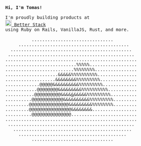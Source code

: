 <pre>
<b>Hi, I'm Tomas!</b>

I'm proudly building products at
<a href="https://betterstack.com"><img src="https://user-images.githubusercontent.com/1632140/179296672-471c0b2a-4e00-4f27-a6bb-e857cb2d919e.png" alt="betterstack" width="20" /> Better Stack
</a>using Ruby on Rails, VanillaJS, Rust, and more.

          ...............................         
     ..........................................   
  ..............................................  
 ................................................ 
..................................................
...........................%%%%%..................
..........................%%%%%%%%................
....................&&&&&%%%%%%%%%%...............
...................&&&&&&&&%%%%%%%%%..............
.............@@@@@&&&&&&&&&&%%%%%%%%%.............
............@@@@@@@@&&&&&&&&&%%%%%%%%%%...........
...........@@@@@@@@@@&&&&<a href='https://betterstack.com/careers' title="We're hiring at Better Stack!">&</a>&&&&&%%%%%%%%%..........
..........@@@@@@@@@@@@&&&&&&&&&&%%%%%%%%%.........
.........@@@@@@@@@@@@@@@&&&&&&&&&%%%%%%%%.........
.........@@@@@@@@@@@@@@@@&&&&&&&&.................
..........@@@@@@@@@@@@@@@.........................
..................................................
 ................................................ 
   .............................................  
     .........................................  
          ...............................
</pre>
